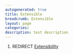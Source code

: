 ```yaml
---
autogenerated: true
title: Extensible
breadcrumb: Extensible
layout: page
categories: 
description: test description
---
```


1.  REDIRECT [Extensibility](Extensibility)
